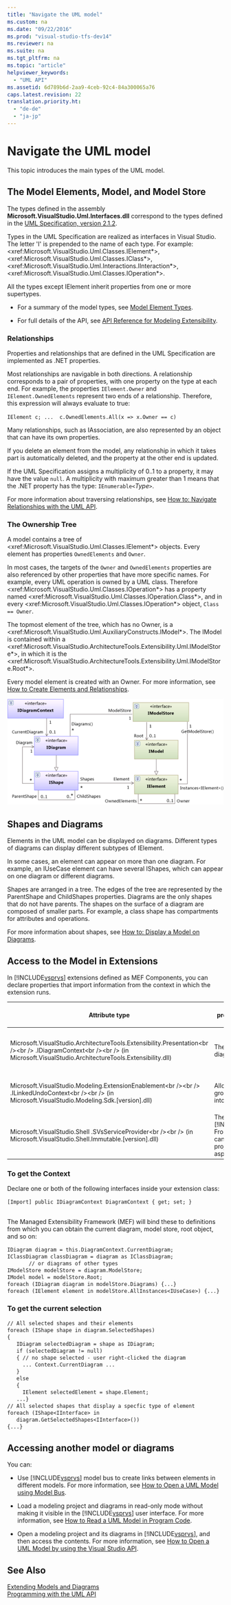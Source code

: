 ```yaml
---
title: "Navigate the UML model"
ms.custom: na
ms.date: "09/22/2016"
ms.prod: "visual-studio-tfs-dev14"
ms.reviewer: na
ms.suite: na
ms.tgt_pltfrm: na
ms.topic: "article"
helpviewer_keywords: 
  - "UML API"
ms.assetid: 6d789b6d-2aa9-4ceb-92c4-84a300065a76
caps.latest.revision: 22
translation.priority.ht: 
  - "de-de"
  - "ja-jp"
---
```

# Navigate the UML model
This topic introduces the main types of the UML model.  
  
## The Model Elements, Model, and Model Store  
 The types defined in the assembly **Microsoft.VisualStudio.Uml.Interfaces.dll** correspond to the types defined in the [UML Specification, version 2.1.2](http://www.omg.org/spec/UML/2.1.2/Superstructure/PDF/).  
  
 Types in the UML Specification are realized as interfaces in Visual Studio. The letter 'I' is prepended to the name of each type. For example: \<xref:Microsoft.VisualStudio.Uml.Classes.IElement*>, \<xref:Microsoft.VisualStudio.Uml.Classes.IClass*>, \<xref:Microsoft.VisualStudio.Uml.Interactions.IInteraction*>, \<xref:Microsoft.VisualStudio.Uml.Classes.IOperation*>.  
  
 All the types except IElement inherit properties from one or more supertypes.  
  
-   For a summary of the model types, see [Model Element Types](../vs140/uml-model-element-types.md).  
  
-   For full details of the API, see [API Reference for Modeling Extensibility](../vs140/api-reference-for-uml-modeling-extensibility.md).  
  
### Relationships  
 Properties and relationships that are defined in the UML Specification are implemented as .NET properties.  
  
 Most relationships are navigable in both directions. A relationship corresponds to a pair of properties, with one property on the type at each end. For example, the properties `IElement.Owner` and `IElement.OwnedElements` represent two ends of a relationship. Therefore, this expression will always evaluate to true:  
  
 `IElement c; ...  c.OwnedElements.All(x => x.Owner == c)`  
  
 Many relationships, such as IAssociation, are also represented by an object that can have its own properties.  
  
 If you delete an element from the model, any relationship in which it takes part is automatically deleted, and the property at the other end is updated.  
  
 If the UML Specification assigns a multiplicity of 0..1 to a property, it may have the value `null`. A multiplicity with maximum greater than 1 means that the .NET property has the type: `IEnumerable<`*Type*`>`.  
  
 For more information about traversing relationships, see [How to: Navigate Relationships with the UML API](../vs140/navigate-relationships-with-the-uml-api.md).  
  
### The Ownership Tree  
 A model contains a tree of \<xref:Microsoft.VisualStudio.Uml.Classes.IElement*> objects. Every element has properties `OwnedElements` and `Owner`.  
  
 In most cases, the targets of the `Owner` and `OwnedElements` properties are also referenced by other properties that have more specific names. For example, every UML operation is owned by a UML class. Therefore \<xref:Microsoft.VisualStudio.Uml.Classes.IOperation*> has a property named \<xref:Microsoft.VisualStudio.Uml.Classes.IOperation.Class*>, and in every \<xref:Microsoft.VisualStudio.Uml.Classes.IOperation*> object, `Class == Owner`.  
  
 The topmost element of the tree, which has no Owner, is a \<xref:Microsoft.VisualStudio.Uml.AuxiliaryConstructs.IModel*>. The IModel is contained within a \<xref:Microsoft.VisualStudio.ArchitectureTools.Extensibility.Uml.IModelStore*>, in which it is the \<xref:Microsoft.VisualStudio.ArchitectureTools.Extensibility.Uml.IModelStore.Root*>.  
  
 Every model element is created with an Owner. For more information, see [How to Create Elements and Relationships](../vs140/create-elements-and-relationships-in-uml-models.md).  
  
 ![Class diagram: Model, Diagram, Shape, and Element](../vs140/media/uml_mm1.png "UML_MM1")  
  
## Shapes and Diagrams  
 Elements in the UML model can be displayed on diagrams. Different types of diagrams can display different subtypes of IElement.  
  
 In some cases, an element can appear on more than one diagram. For example, an IUseCase element can have several IShapes, which can appear on one diagram or different diagrams.  
  
 Shapes are arranged in a tree. The edges of the tree are represented by the ParentShape and ChildShapes properties. Diagrams are the only shapes that do not have parents. The shapes on the surface of a diagram are composed of smaller parts. For example, a class shape has compartments for attributes and operations.  
  
 For more information about shapes, see [How to: Display a Model on Diagrams](../vs140/display-a-uml-model-on-diagrams.md).  
  
## Access to the Model in Extensions  
 In [!INCLUDE[vsprvs](../vs140/includes/vsprvs_md.md)] extensions defined as MEF Components, you can declare properties that import information from the context in which the extension runs.  
  
|Attribute type|What this provides access to|More information|  
|--------------------|----------------------------------|----------------------|  
|Microsoft.VisualStudio.ArchitectureTools.Extensibility.Presentation\<br />\<br /> .IDiagramContext\<br />\<br /> (in Microsoft.VisualStudio.ArchitectureTools.Extensibility.dll)|The current focus diagram.|[How to: Define a Command on a Modeling Diagram](../vs140/define-a-menu-command-on-a-modeling-diagram.md)|  
|Microsoft.VisualStudio.Modeling.ExtensionEnablement\<br />\<br /> .ILinkedUndoContext\<br />\<br /> (in Microsoft.VisualStudio.Modeling.Sdk.[version].dll)|Allows you to group changes into transactions.|[How to: Link Model Updates using Transactions](../vs140/link-uml-model-updates-by-using-transactions.md)|  
|Microsoft.VisualStudio.Shell .SVsServiceProvider\<br />\<br /> (in Microsoft.VisualStudio.Shell.Immutable.[version].dll)|The host [!INCLUDE[vsprvs](../vs140/includes/vsprvs_md.md)]. From there you can access files, projects and other aspects.|[How to: Open a UML model](../vs140/open-a-uml-model-by-using-the-visual-studio-api.md)|  
  
### To get the Context  
 Declare one or both of the following interfaces inside your extension class:  
  
```  
[Import] public IDiagramContext DiagramContext { get; set; }  
  
```  
  
 The Managed Extensibility Framework (MEF) will bind these to definitions from which you can obtain the current diagram, model store, root object, and so on:  
  
```  
IDiagram diagram = this.DiagramContext.CurrentDiagram;  
IClassDiagram classDiagram = diagram as IClassDiagram;  
       // or diagrams of other types  
IModelStore modelStore = diagram.ModelStore;  
IModel model = modelStore.Root;  
foreach (IDiagram diagram in modelStore.Diagrams) {...}  
foreach (IElement element in modelStore.AllInstances<IUseCase>) {...}  
```  
  
### To get the current selection  
  
```  
// All selected shapes and their elements  
foreach (IShape shape in diagram.SelectedShapes)  
{    
   IDiagram selectedDiagram = shape as IDiagram;  
   if (selectedDiagram != null)  
   { // no shape selected - user right-clicked the diagram  
     ... Context.CurrentDiagram ...  
   }  
   else  
   {  
     IElement selectedElement = shape.Element;  
   ...}  
// All selected shapes that display a specfic type of element  
foreach (IShape<IInterface> in   
   diagram.GetSelectedShapes<IInterface>())   
{...}  
```  
  
## Accessing another model or diagrams  
 You can:  
  
-   Use [!INCLUDE[vsprvs](../vs140/includes/vsprvs_md.md)] model bus to create links between elements in different models. For more information, see [How to Open a UML Model using Model Bus](../vs140/integrate-uml-models-with-other-models-and-tools.md).  
  
-   Load a modeling project and diagrams in read-only mode without making it visible in the [!INCLUDE[vsprvs](../vs140/includes/vsprvs_md.md)] user interface. For more information, see [How to Read a UML Model in Program Code](../vs140/read-a-uml-model-in-program-code.md).  
  
-   Open a modeling project and its diagrams in [!INCLUDE[vsprvs](../vs140/includes/vsprvs_md.md)], and then access the contents. For more information, see [How to Open a UML Model by using the Visual Studio API](../vs140/open-a-uml-model-by-using-the-visual-studio-api.md).  
  
## See Also  
 [Extending Models and Diagrams](../vs140/extend-uml-models-and-diagrams.md)   
 [Programming with the UML API](../vs140/programming-with-the-uml-api.md)